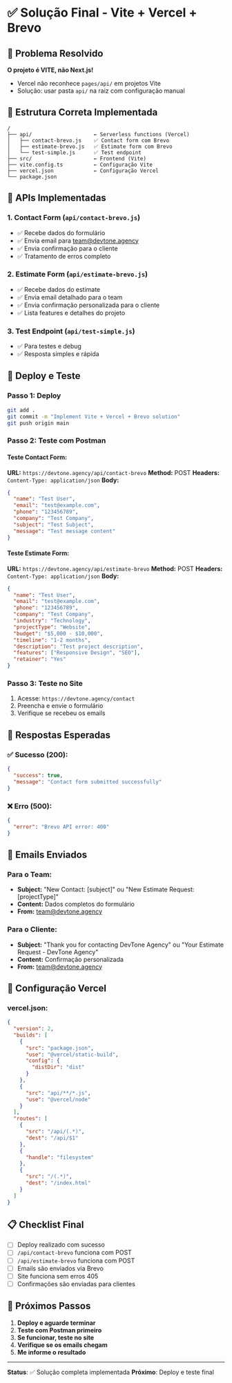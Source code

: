 # ✅ Solução Final - Vite + Vercel + Brevo

## 🎯 Problema Resolvido

**O projeto é VITE, não Next.js!** 
- Vercel não reconhece `pages/api/` em projetos Vite
- Solução: usar pasta `api/` na raiz com configuração manual

## 🔧 Estrutura Correta Implementada

```
/
├── api/                    ← Serverless functions (Vercel)
│   ├── contact-brevo.js    ✅ Contact form com Brevo
│   ├── estimate-brevo.js   ✅ Estimate form com Brevo
│   └── test-simple.js      ✅ Test endpoint
├── src/                    ← Frontend (Vite)
├── vite.config.ts          ← Configuração Vite
├── vercel.json             ← Configuração Vercel
└── package.json
```

## 📧 APIs Implementadas

### 1. **Contact Form** (`api/contact-brevo.js`)
- ✅ Recebe dados do formulário
- ✅ Envia email para team@devtone.agency
- ✅ Envia confirmação para o cliente
- ✅ Tratamento de erros completo

### 2. **Estimate Form** (`api/estimate-brevo.js`)
- ✅ Recebe dados do estimate
- ✅ Envia email detalhado para o team
- ✅ Envia confirmação personalizada para o cliente
- ✅ Lista features e detalhes do projeto

### 3. **Test Endpoint** (`api/test-simple.js`)
- ✅ Para testes e debug
- ✅ Resposta simples e rápida

## 🚀 Deploy e Teste

### Passo 1: Deploy
```bash
git add .
git commit -m "Implement Vite + Vercel + Brevo solution"
git push origin main
```

### Passo 2: Teste com Postman

#### Teste Contact Form:
**URL:** `https://devtone.agency/api/contact-brevo`
**Method:** POST
**Headers:** `Content-Type: application/json`
**Body:**
```json
{
  "name": "Test User",
  "email": "test@example.com",
  "phone": "123456789",
  "company": "Test Company",
  "subject": "Test Subject",
  "message": "Test message content"
}
```

#### Teste Estimate Form:
**URL:** `https://devtone.agency/api/estimate-brevo`
**Method:** POST
**Headers:** `Content-Type: application/json`
**Body:**
```json
{
  "name": "Test User",
  "email": "test@example.com",
  "phone": "123456789",
  "company": "Test Company",
  "industry": "Technology",
  "projectType": "Website",
  "budget": "$5,000 - $10,000",
  "timeline": "1-2 months",
  "description": "Test project description",
  "features": ["Responsive Design", "SEO"],
  "retainer": "Yes"
}
```

### Passo 3: Teste no Site
1. Acesse: `https://devtone.agency/contact`
2. Preencha e envie o formulário
3. Verifique se recebeu os emails

## 🎯 Respostas Esperadas

### ✅ Sucesso (200):
```json
{
  "success": true,
  "message": "Contact form submitted successfully"
}
```

### ❌ Erro (500):
```json
{
  "error": "Brevo API error: 400"
}
```

## 📧 Emails Enviados

### Para o Team:
- **Subject:** "New Contact: [subject]" ou "New Estimate Request: [projectType]"
- **Content:** Dados completos do formulário
- **From:** team@devtone.agency

### Para o Cliente:
- **Subject:** "Thank you for contacting DevTone Agency" ou "Your Estimate Request - DevTone Agency"
- **Content:** Confirmação personalizada
- **From:** team@devtone.agency

## 🔧 Configuração Vercel

### vercel.json:
```json
{
  "version": 2,
  "builds": [
    {
      "src": "package.json",
      "use": "@vercel/static-build",
      "config": {
        "distDir": "dist"
      }
    },
    {
      "src": "api/**/*.js",
      "use": "@vercel/node"
    }
  ],
  "routes": [
    {
      "src": "/api/(.*)",
      "dest": "/api/$1"
    },
    {
      "handle": "filesystem"
    },
    {
      "src": "/(.*)",
      "dest": "/index.html"
    }
  ]
}
```

## 📋 Checklist Final

- [ ] Deploy realizado com sucesso
- [ ] `/api/contact-brevo` funciona com POST
- [ ] `/api/estimate-brevo` funciona com POST
- [ ] Emails são enviados via Brevo
- [ ] Site funciona sem erros 405
- [ ] Confirmações são enviadas para clientes

## 🎯 Próximos Passos

1. **Deploy e aguarde terminar**
2. **Teste com Postman primeiro**
3. **Se funcionar, teste no site**
4. **Verifique se os emails chegam**
5. **Me informe o resultado**

---

**Status**: ✅ Solução completa implementada
**Próximo**: Deploy e teste final 